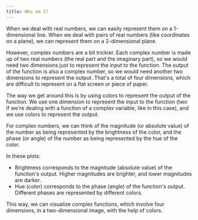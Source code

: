 ```yaml
---
title: Who am I?
---
```


When we deal with real numbers, we can easily represent them on a 1-dimensional line. When we deal with pairs of real numbers (like coordinates on a plane), we can represent them on a 2-dimensional plane. 

However, complex numbers are a bit trickier. Each complex number is made up of two real numbers (the real part and the imaginary part), so we would need two dimensions just to represent the input to the function. The output of the function is also a complex number, so we would need another two dimensions to represent the output. That's a total of four dimensions, which are difficult to represent on a flat screen or piece of paper.

The way we get around this is by using colors to represent the output of the function. We use one dimension to represent the input to the function (two if we're dealing with a function of a complex variable, like in this case), and we use colors to represent the output.

For complex numbers, we can think of the magnitude (or absolute value) of the number as being represented by the brightness of the color, and the phase (or angle) of the number as being represented by the hue of the color. 

In these plots:

- Brightness corresponds to the magnitude (absolute value) of the function's output. Higher magnitudes are brighter, and lower magnitudes are darker.
- Hue (color) corresponds to the phase (angle) of the function's output. Different phases are represented by different colors.

This way, we can visualize complex functions, which involve four dimensions, in a two-dimensional image, with the help of colors.

